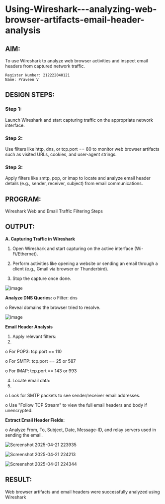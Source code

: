 # Using-Wireshark---analyzing-web-browser-artifacts-email-header-analysis
## AIM:
To use Wireshark to analyze web browser activities and inspect email headers from captured network traffic.

```
Register Number: 212222040121
Name: Praveen V
```

## DESIGN STEPS:
### Step 1:
Launch Wireshark and start capturing traffic on the appropriate network interface.

### Step 2:
Use filters like http, dns, or tcp.port == 80 to monitor web browser artifacts such as visited URLs, cookies, and user-agent strings.

### Step 3:
Apply filters like smtp, pop, or imap to locate and analyze email header details (e.g., sender, receiver, subject) from email communications.

## PROGRAM:
Wireshark Web and Email Traffic Filtering Steps

## OUTPUT:
**A. Capturing Traffic in Wireshark**

1. Open Wireshark and start capturing on the active interface (Wi-
Fi/Ethernet).

2. Perform activities like opening a website or sending an email through a
client (e.g., Gmail via browser or Thunderbird).
3. Stop the capture once done.

![image](https://github.com/user-attachments/assets/04f9e42a-15ca-4cc2-a81c-97b889bb176b)

**Analyze DNS Queries:**
o Filter: dns

o Reveal domains the browser tried to resolve.

![image](https://github.com/user-attachments/assets/eb10207d-d377-448d-beef-9985f73ae7ff)

**Email Header Analysis**

1. Apply relevant filters:
2. 
o For POP3: tcp.port == 110

o For SMTP: tcp.port == 25 or 587

o For IMAP: tcp.port == 143 or 993

4. Locate email data:
5. 
o Look for SMTP packets to see sender/receiver email addresses.

o Use "Follow TCP Stream" to view the full email headers and body if unencrypted.

**Extract Email Header Fields:**

o Analyze From, To, Subject, Date, Message-ID, and relay servers used in sending the email.

![Screenshot 2025-04-21 223935](https://github.com/user-attachments/assets/0bd101fe-2793-4eb1-b064-3ccaffd3ee3d)

![Screenshot 2025-04-21 224213](https://github.com/user-attachments/assets/37843833-560e-4dfa-ad86-8f3a4d0f53b2)

![Screenshot 2025-04-21 224344](https://github.com/user-attachments/assets/32698667-c3a1-4720-a813-56f94cf3da69)

## RESULT:
Web browser artifacts and email headers were successfully analyzed using Wireshark
